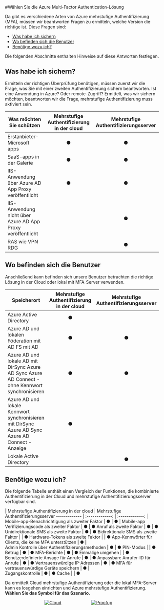 <properties
    pageTitle="Azure MFA Vs Cloudserver | Microsoft Azure"
    description="Wählen Sie die kombinierte Authentifizierung Sicherheitslage Lösung richtig gefragt, welche am i sichern und wo Benutzer befindet.  Wählen Sie Cloud MFA-Server oder AD FS."
    services="multi-factor-authentication"
    documentationCenter=""
    authors="kgremban"
    manager="femila"
    editor="yossib"/>

<tags
    ms.service="multi-factor-authentication"
    ms.workload="identity"
    ms.tgt_pltfrm="na"
    ms.devlang="na"
    ms.topic="get-started-article"
    ms.date="10/14/2016"
    ms.author="kgremban"/>

#<a name="choose-the-azure-multi-factor-authentication-solution-for-you"></a>Wählen Sie die Azure Multi-Factor Authentication-Lösung

Da gibt es verschiedene Arten von Azure mehrstufige Authentifizierung (MFA), müssen wir beantworten Fragen zu ermitteln, welche Version die richtige ist.  Diese Fragen sind:

-   [Was habe ich sichern](#what-am-i-trying-to-secure)
-   [Wo befinden sich die Benutzer](#where-are-the-users-located)
- [Benötige wozu ich?](#what-featured-do-i-need)

Die folgenden Abschnitte enthalten Hinweise auf diese Antworten festlegen.

## <a name="what-am-i-trying-to-secure"></a>Was habe ich sichern?

Ermitteln der richtigen Überprüfung benötigen, müssen zuerst wir die Frage, was Sie mit einer zweiten Authentifizierung sichern beantworten.  Ist eine Anwendung in Azure?  Oder remote-Zugriff?  Ermittelt, was wir sichern möchten, beantworten wir die Frage, mehrstufige Authentifizierung muss aktiviert sein.  


Was möchten Sie schützen| Mehrstufige Authentifizierung in der cloud|Mehrstufige Authentifizierungsserver
------------- | :-------------: | :-------------: |
Erstanbieter-Microsoft apps|● |● |
SaaS-apps in der Galerie|● |● |
IIS-Anwendung über Azure AD App Proxy veröffentlicht|● |● |
IIS-Anwendung nicht über Azure AD App Proxy veröffentlicht | |● |
RAS wie VPN RDG| |● |



## <a name="where-are-the-users-located"></a>Wo befinden sich die Benutzer

Anschließend kann befinden sich unsere Benutzer betrachten die richtige Lösung in der Cloud oder lokal mit MFA-Server verwenden.



Speicherort| Mehrstufige Authentifizierung in der cloud|Mehrstufige Authentifizierungsserver
------------- | :-------------: | :-------------: |
Azure Active Directory|● | |
Azure AD und lokalen Föderation mit AD FS mit AD|● |● |
Azure AD und lokale AD mit DirSync Azure AD Sync Azure AD Connect - ohne Kennwort synchronisieren|● |● |
Azure AD und lokale Kennwort synchronisieren mit DirSync Azure AD Sync Azure AD Connect - Anzeige|● | |
Lokale Active Directory| |● |

## <a name="what-features-do-i-need"></a>Benötige wozu ich?

Die folgende Tabelle enthält einen Vergleich der Funktionen, die kombinierte Authentifizierung in der Cloud und mehrstufige Authentifizierungsserver verfügbar sind.

 | Mehrstufige Authentifizierung in der cloud | Mehrstufige Authentifizierungsserver
------------- | :-------------: | :-------------: |
Mobile-app-Benachrichtigung als zweiter Faktor | ● | ● |
Mobile-app Verifizierungscode als zweiter Faktor | ● | ●
Anruf als zweite Faktor | ● | ●
Unidirektionale SMS als zweite Faktor | ● | ●
Bidirektionale SMS als zweite Faktor |  | ●
Hardware-Tokens als zweite Faktor |  | ●
App-Kennwörter für Clients, die keine MFA unterstützen | ● |  
Admin Kontrolle über Authentifizierungsmethoden | ● | ●
PIN-Modus |  | ●
Betrug | ● | ●
MFA-Berichte | ● | ●
Einmalige umgehen |  | ●
Benutzerdefinierte Ansage für Anrufe | ● | ●
Anpassbare Anrufer-ID für Anrufe | ● | ●
Vertrauenswürdige IP-Adressen | ● | ●
MFA für vertrauenswürdige Geräte speichern  | ● |  
Zugangskontrolle | ● | ●
Cache |  | ●

Da ermittelt Cloud mehrstufige Authentifizierung oder die lokal MFA-Server kann es losgehen einrichten und Azure mehrstufige Authentifizierung. **Wählen Sie das Symbol für das Szenario.**

<center>




[![Cloud](./media/multi-factor-authentication-get-started/cloud2.png)](multi-factor-authentication-get-started-cloud.md)&nbsp;&nbsp;&nbsp;&nbsp;&nbsp;&nbsp;&nbsp;&nbsp;&nbsp;&nbsp;&nbsp;&nbsp;&nbsp;&nbsp;&nbsp;&nbsp;&nbsp;&nbsp;&nbsp;&nbsp;&nbsp;&nbsp;&nbsp;&nbsp;&nbsp;[![Proofup](./media/multi-factor-authentication-get-started/server2.png)](multi-factor-authentication-get-started-server.md)  &nbsp;&nbsp;&nbsp;&nbsp;&nbsp;
</center>

